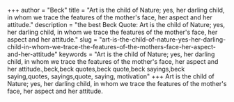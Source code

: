 +++
author = "Beck"
title = "Art is the child of Nature; yes, her darling child, in whom we trace the features of the mother's face, her aspect and her attitude."
description = "the best Beck Quote: Art is the child of Nature; yes, her darling child, in whom we trace the features of the mother's face, her aspect and her attitude."
slug = "art-is-the-child-of-nature-yes-her-darling-child-in-whom-we-trace-the-features-of-the-mothers-face-her-aspect-and-her-attitude"
keywords = "Art is the child of Nature; yes, her darling child, in whom we trace the features of the mother's face, her aspect and her attitude.,beck,beck quotes,beck quote,beck sayings,beck saying,quotes, sayings,quote, saying, motivation"
+++
Art is the child of Nature; yes, her darling child, in whom we trace the features of the mother's face, her aspect and her attitude.
